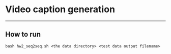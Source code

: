 # Video caption generation
------

## How to run
	bash hw2_seq2seq.sh <the data directory> <test data output filename>

